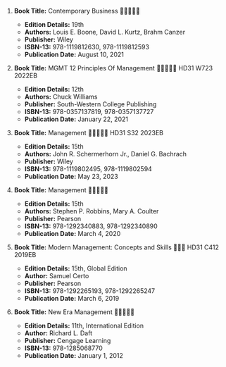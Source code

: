 1. **Book Title:** Contemporary Business 🚨🚨🚨🚨🚨
   - **Edition Details:** 19th
   - **Authors:** Louis E. Boone, David L. Kurtz, Brahm Canzer
   - **Publisher:** Wiley
   - **ISBN-13:** 978-1119812630, 978-1119812593
   - **Publication Date:** August 10, 2021

2. **Book Title:** MGMT 12 Principles Of Management 🚨🚨🚨🚨🚨 HD31 W723 2022EB
   - **Edition Details:** 12th
   - **Authors:** Chuck Williams 
   - **Publisher:** South-Western College Publishing
   - **ISBN-13:** 978-0357137819, 978-0357137727
   - **Publication Date:** January 22, 2021

3. **Book Title:** Management 🚨🚨🚨🚨🚨 HD31 S32 2023EB
   - **Edition Details:** 15th
   - **Authors:** John R. Schermerhorn Jr., Daniel G. Bachrach 
   - **Publisher:** Wiley
   - **ISBN-13:** 978-1119802495, 978-1119802594
   - **Publication Date:** May 23, 2023

4. **Book Title:** Management 🚨🚨🚨🚨🚨
   - **Edition Details:** 15th
   - **Authors:** Stephen P. Robbins, Mary A. Coulter
   - **Publisher:** Pearson
   - **ISBN-13:** 978-1292340883, 978-1292340890
   - **Publication Date:** March 4, 2020

5. **Book Title:** Modern Management: Concepts and Skills 📒🔐🚫 HD31 C412 2019EB
   - **Edition Details:** 15th, Global Edition
   - **Author:** Samuel Certo
   - **Publisher:** Pearson
   - **ISBN-13:** 978-1292265193, 978-1292265247
   - **Publication Date:** March 6, 2019

6. **Book Title:** New Era Management 🚨🚨🚨🚨🚨
   - **Edition Details:** 11th, International Edition
   - **Author:** Richard L. Daft
   - **Publisher:** Cengage Learning
   - **ISBN-13:** 978-1285068770
   - **Publication Date:** January 1, 2012


